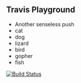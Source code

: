 ## Travis Playground

- Another senseless push
- cat
- dog
- lizard
- bird
- gopher
- fish

[![Build Status](https://travis-ci.org/helior/travis-playground.svg?branch=master)](https://travis-ci.org/helior/travis-playground)

